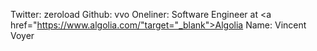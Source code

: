 Twitter: zeroload
Github: vvo
Oneliner: Software Engineer at <a href="https://www.algolia.com/"target="_blank">Algolia</a>
Name: Vincent Voyer